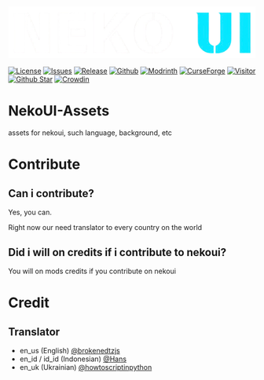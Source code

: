 ![NekoUI](https://github.com/SITCommunity/NekoUI-Download/blob/main/assets/nekoui.png)

[![License](https://img.shields.io/badge/License-ARR-green)](https://github.com/SITCommunity/NekoUI-Download/blob/main/LICENSE)
[![Issues](https://img.shields.io/github/issues/SITCommunity/nekoui-download)](https://github.com/SITCommunity/NekoUI-Download/issues)
[![Release](https://img.shields.io/github/v/release/SITCommunity/nekoui-download)](https://github.com/SITCommunity/NekoUI-Download/releases)
[![Github](https://img.shields.io/github/downloads/SITCommunity/nekoui-download/total)](https://github.com/SITCommunity/NekoUI-Download/releases)
[![Modrinth](https://img.shields.io/modrinth/dt/EZpbRipP)](https://modrinth.com/mod/nekoui)
[![CurseForge](https://img.shields.io/curseforge/dt/999428)](https://www.curseforge.com/minecraft/mc-mods/neko-ui)
[![Visitor](https://api.visitorbadge.io/api/visitors?path=https%3A%2F%2Fgithub.com%2FSITCommunity%2Fnekoui-download&countColor=%2337d67a&style=flat)](https://github.com/SITCommunity/NekoUI-Download)
[![Github Star](https://img.shields.io/github/stars/SITCommunity/nekoui-download)](https://github.com/SITCommunity/NekoUI-Download)
[![Crowdin](https://badges.crowdin.net/nekoui/localized.svg)](https://crowdin.com/project/nekoui)

# NekoUI-Assets
assets for nekoui, such language, background, etc

# Contribute

## Can i contribute?
Yes, you can.

Right now our need translator to every country on the world

## Did i will on credits if i contribute to nekoui?
You will on mods credits if you contribute on nekoui

# Credit
## Translator
- en_us (English) [@brokenedtzjs](https://github.com/brokenedtzjs)
- en_id / id_id (Indonesian) [@Hans](https://github.com/Neko059)
- en_uk (Ukrainian) [@howtoscriptinpython](https://github.com/howtoscriptinpython)
